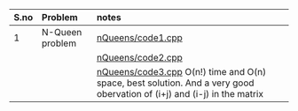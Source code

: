| S.no | Problem | notes |
|:-----|:--------|:------|
| 1 | N-Queen problem | [nQueens/code1.cpp](nQueens/code1.cpp)|
| | | [nQueens/code2.cpp](nQueens/code2.cpp) |
| | | [nQueens/code3.cpp](nQueens/code3.cpp) O(n!) time and O(n) space, best solution. And a very good obervation of (i+j) and (i-j) in the matrix |